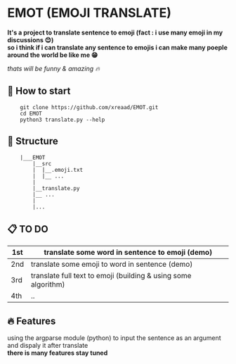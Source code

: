 # EMOT (EMOJI TRANSLATE)
__It's a project to translate sentence to emoji (fact : i use many emoji in my discussions :blush:)__ <br>
__so i think if i can translate any sentence to emojis i can make many poeple around the world be like me :grin:__ <br>

_thats will be funny & amazing :fire:_

## :pushpin: How to start

```
    git clone https://github.com/xreaad/EMOT.git
    cd EMOT
    python3 translate.py --help
```

## :dart: Structure

```shell
    |___EMOT
        |__src
        |  |__.emoji.txt
        |  |__ ...
        |
        |__translate.py
        |__ ...
        |
        |...
```

## :clipboard: TO DO

| 1st | translate some word in sentence to emoji (demo)                |
|-----|----------------------------------------------------------------|
| 2nd | translate some emoji to word in sentence (demo)                |
| 3rd | translate full text to emoji (building & using some algorithm) |
| 4th |  ..                                                            |

## :fire: Features 

using the argparse module (python) to input the sentence as an argument and dispaly it after translate <br>
__there is many features stay tuned__
